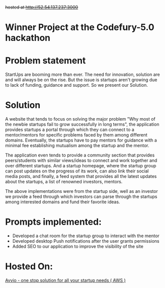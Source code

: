 <del> hosted at http://52.54.137.237:3000 </del>
# Winner Project at the Codefury-5.0 hackathon

# Problem statement

StartUps are booming more than ever. The need for innovation, solution are and will always be on the rise. But the issue is startups aren't growing due to lack of funding, guidance and support. So we present our Solution.

# Solution

A website that tends to focus on solving the major problem "Why most of the newbie startups fail to grow successfully in long terms", the application provides startups a portal through which they can connect to a mentor/mentors for specific problems faced by them among different domains. Eventually, the startups have to pay mentors for guidance with a minimal fee establishing mutualism among the startup and the mentor.

The application even tends to provide a community section that provides peers/students with similar views/ideas to connect and work together and over different startups. And a startup homepage, where the startup group can post updates on the progress of its work, can also link their social media posts, and finally, a feed system that provides all the latest updates about the startups, a list of renowned investors, mentors.

The above implementations were from the startup side, well as an investor we provide a feed through which investors can parse through the startups among interested domains and fund their favorite ideas.

# Prompts implemented:
- Developed a chat room for the startup group to interact with the mentor
- Developed desktop Push notifications after the user grants permissions
- Added SEO to our application to improve the visibility of the site

# Hosted On: 
[Avvio - one stop solution for all your startup needs ( AWS )](http://ec2-52-54-137-237.compute-1.amazonaws.com:3000/)
